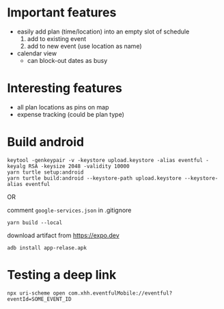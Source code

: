 # Important features

- easily add plan (time/location) into an empty slot of schedule
  1. add to existing event
  2. add to new event (use location as name)
- calendar view
  - can block-out dates as busy

# Interesting features

- all plan locations as pins on map
- expense tracking (could be plan type)

# Build android

```
keytool -genkeypair -v -keystore upload.keystore -alias eventful -keyalg RSA -keysize 2048 -validity 10000
yarn turtle setup:android
yarn turtle build:android --keystore-path upload.keystore --keystore-alias eventful
```

OR 

comment `google-services.json` in .gitignore 

```
yarn build --local
```

download artifact from https://expo.dev

`adb install app-relase.apk`

# Testing a deep link

```
npx uri-scheme open com.xhh.eventfulMobile://eventful?eventId=SOME_EVENT_ID
```